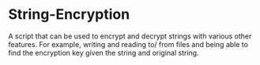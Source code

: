 # String-Encryption
A script that can be used to encrypt and decrypt strings with various other features. For example, writing and reading to/ from files and being able to find the encryption key given the string and original string.
